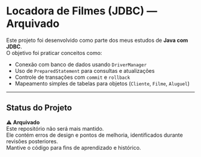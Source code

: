 # Locadora de Filmes (JDBC) — Arquivado

Este projeto foi desenvolvido como parte dos meus estudos de **Java com JDBC**.  
O objetivo foi praticar conceitos como:

- Conexão com banco de dados usando `DriverManager`
- Uso de `PreparedStatement` para consultas e atualizações
- Controle de transações com `commit` e `rollback`
- Mapeamento simples de tabelas para objetos (`Cliente`, `Filme`, `Aluguel`)

---

## Status do Projeto
⚠️ **Arquivado**  
Este repositório não será mais mantido.  
Ele contém erros de design e pontos de melhoria, identificados durante revisões posteriores.  
Mantive o código para fins de aprendizado e histórico.
